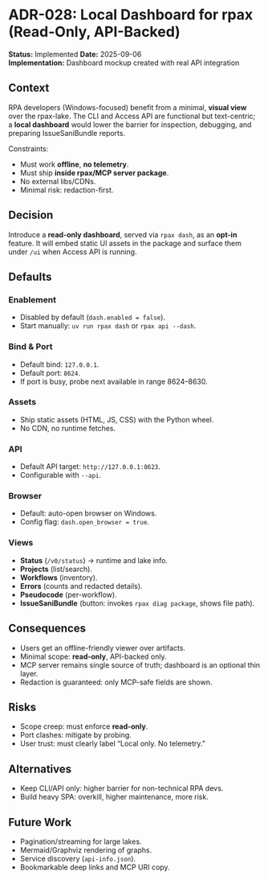 # ADR-028: Local Dashboard for rpax (Read-Only, API-Backed)

**Status:** Implemented 
**Date:** 2025-09-06  
**Implementation:** Dashboard mockup created with real API integration

## Context

RPA developers (Windows-focused) benefit from a minimal, **visual view** over the rpax-lake.
The CLI and Access API are functional but text-centric; a **local dashboard** would lower the barrier for inspection, debugging, and preparing IssueSaniBundle reports.

Constraints:

* Must work **offline**, **no telemetry**.
* Must ship **inside rpax/MCP server package**.
* No external libs/CDNs.
* Minimal risk: redaction-first.

## Decision

Introduce a **read-only dashboard**, served via `rpax dash`, as an **opt-in** feature.
It will embed static UI assets in the package and surface them under `/ui` when Access API is running.

## Defaults

### Enablement

* Disabled by default (`dash.enabled = false`).
* Start manually: `uv run rpax dash` or `rpax api --dash`.

### Bind & Port

* Default bind: `127.0.0.1`.
* Default port: `8624`.
* If port is busy, probe next available in range 8624–8630.

### Assets

* Ship static assets (HTML, JS, CSS) with the Python wheel.
* No CDN, no runtime fetches.

### API

* Default API target: `http://127.0.0.1:8623`.
* Configurable with `--api`.

### Browser

* Default: auto-open browser on Windows.
* Config flag: `dash.open_browser = true`.

### Views

* **Status** (`/v0/status`) → runtime and lake info.
* **Projects** (list/search).
* **Workflows** (inventory).
* **Errors** (counts and redacted details).
* **Pseudocode** (per-workflow).
* **IssueSaniBundle** (button: invokes `rpax diag package`, shows file path).

## Consequences

* Users get an offline-friendly viewer over artifacts.
* Minimal scope: **read-only**, API-backed only.
* MCP server remains single source of truth; dashboard is an optional thin layer.
* Redaction is guaranteed: only MCP-safe fields are shown.

## Risks

* Scope creep: must enforce **read-only**.
* Port clashes: mitigate by probing.
* User trust: must clearly label “Local only. No telemetry.”

## Alternatives

* Keep CLI/API only: higher barrier for non-technical RPA devs.
* Build heavy SPA: overkill, higher maintenance, more risk.

## Future Work

* Pagination/streaming for large lakes.
* Mermaid/Graphviz rendering of graphs.
* Service discovery (`api-info.json`).
* Bookmarkable deep links and MCP URI copy.

